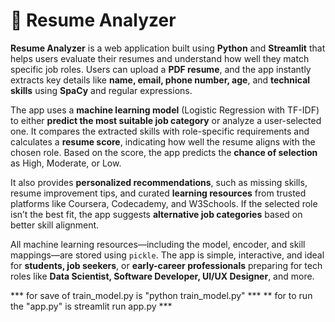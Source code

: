 # 📄 Resume Analyzer

**Resume Analyzer** is a web application built using **Python** and **Streamlit** that helps users evaluate their resumes and understand how well they match specific job roles. Users can upload a **PDF resume**, and the app instantly extracts key details like **name, email, phone number, age**, and **technical skills** using **SpaCy** and regular expressions.

The app uses a **machine learning model** (Logistic Regression with TF-IDF) to either **predict the most suitable job category** or analyze a user-selected one. It compares the extracted skills with role-specific requirements and calculates a **resume score**, indicating how well the resume aligns with the chosen role. Based on the score, the app predicts the **chance of selection** as High, Moderate, or Low.

It also provides **personalized recommendations**, such as missing skills, resume improvement tips, and curated **learning resources** from trusted platforms like Coursera, Codecademy, and W3Schools. If the selected role isn’t the best fit, the app suggests **alternative job categories** based on better skill alignment.

All machine learning resources—including the model, encoder, and skill mappings—are stored using `pickle`. The app is simple, interactive, and ideal for **students, job seekers**, or **early-career professionals** preparing for tech roles like **Data Scientist, Software Developer, UI/UX Designer**, and more.



*** for save of train_model.py is "python train_model.py" ***
** for to run the "app.py" is streamlit run app.py ***
